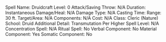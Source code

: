 
Spell Name: Druidcraft
Level: 0
Attack/Saving Throw: N/A
Duration: Instantaneous
Damage/Heal: N/A
Damage Type: N/A
Casting Time: 
Range: 30 ft.
Target/Area: N/A
Components: N/A
Cost: N/A
Class: Cleric (Nature)
School:  Druid
Additional Detail: Transmutation
Per Higher Spell Level: N/A
Concentration Spell: N/A
Ritual Spell: No
Verbal Component: No
Material Component: Yes
Somatic Component: No

